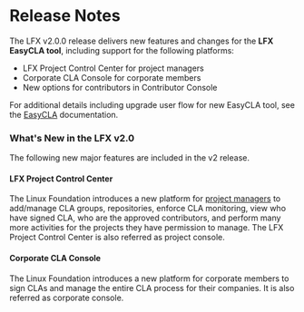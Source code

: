 # Release Notes

The LFX v2.0.0 release delivers new features and changes for the **LFX** **EasyCLA tool**, including support for the following platforms:

* LFX Project Control Center for project managers
* Corporate CLA Console for corporate members
* New options for contributors in Contributor Console

For additional details including upgrade user flow for new EasyCLA tool, see the [EasyCLA](easycla/) documentation.

### What's New in the LFX v2.0

The following new major features are included in the v2 release.

#### LFX Project Control Center

The Linux Foundation introduces a new platform for [project managers](easycla/project-managers/) to add/manage CLA groups, repositories, enforce CLA monitoring, view who have signed CLA, who are the approved contributors, and perform many more activities for the projects they have permission to manage. The LFX Project Control Center is also referred as project console.

#### Corporate CLA Console

The Linux Foundation introduces a new platform for corporate members to sign CLAs and manage the entire CLA process for their companies. It is also referred as corporate console.

